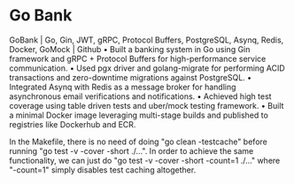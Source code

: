 # Go Bank

GoBank | Go, Gin, JWT, gRPC, Protocol Buffers, PostgreSQL, Asynq, Redis, Docker, GoMock | Github
• Built a banking system in Go using Gin framework and gRPC + Protocol Buffers for high-performance service
communication.
• Used pgx driver and golang-migrate for performing ACID transactions and zero-downtime migrations against
PostgreSQL.
• Integrated Asynq with Redis as a message broker for handling asynchronous email verifications and notifications.
• Achieved high test coverage using table driven tests and uber/mock testing framework.
• Built a minimal Docker image leveraging multi-stage builds and published to registries like Dockerhub and ECR.

In the Makefile, there is no need of doing "go clean -testcache"
before running "go test -v -cover -short ./...". In order to achieve the same functionality,
we can just do "go test -v -cover -short -count=1 ./..." where "-count=1" simply
disables test caching altogether.
